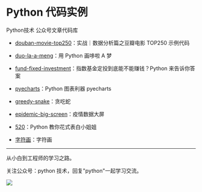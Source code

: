 # Python 代码实例

Python技术 公众号文章代码库

+ [douban-movie-top250](https://github.com/JustDoPython/python-examples/tree/master/doudou/2020-02-20-douban-movie-top250)：实战｜数据分析篇之豆瓣电影 TOP250 示例代码

+ [duo-la-a-meng](https://github.com/JustDoPython/python-examples/tree/master/doudou/2020-03-27-duo-la-a-meng)：用 Python 画哆啦 A 梦

+ [fund-fixed-investment](https://github.com/JustDoPython/python-examples/tree/master/doudou/2020-03-27-found)：指数基金定投到底能不能赚钱？Python 来告诉你答案

+ [pyecharts](https://github.com/JustDoPython/python-examples/tree/master/doudou/2020-03-27-pyechars)：Python 图表利器 pyecharts

+ [greedy-snake](https://github.com/JustDoPython/python-examples/tree/master/doudou/2020-04-04-greedy-snake)：贪吃蛇

+ [epidemic-big-screen](https://github.com/JustDoPython/python-examples/tree/master/doudou/2020-04-20-epidemic-big-screen)：疫情数据大屏

+ [520](https://github.com/JustDoPython/python-examples/tree/master/doudou/2020-05-17-520)：Python 教你花式表白小姐姐

+ [字符画](https://github.com/JustDoPython/python-examples/tree/master/doudou/2020-05-17-character-drawing)：字符画
---

从小白到工程师的学习之路。

关注公众号：python 技术，回复"python"一起学习交流。

![](http://favorites.ren/assets/images/python.jpg)